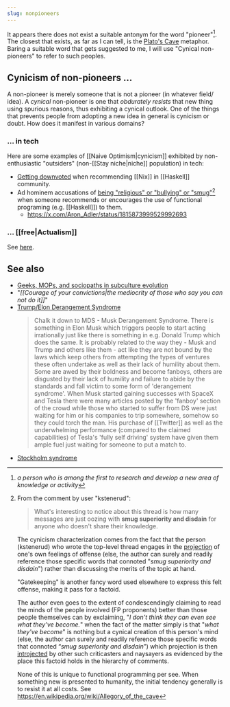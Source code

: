 ```yaml
---
slug: nonpioneers
---
```


It appears there does not exist a suitable antonym for the word "pioneer"[^def]. The closest that exists, as far as I can tell, is the [Plato's Cave](https://en.wikipedia.org/wiki/Allegory_of_the_cave) metaphor. Baring a suitable word that gets suggested to me, I will use "Cynical non-pioneers" to refer to such peoples.

[^def]: *a person who is among the first to research and develop a new area of knowledge or activity*

## Cynicism of non-pioneers ...

A non-pioneer is merely someone that is not a pioneer (in whatever field/ idea). A *cynical* non-pioneer is one that *obdurately resists* that new thing using spurious reasons, thus exhibiting a cynical outlook. One of the things that prevents people from adopting a new idea in general is cynicism or doubt. How does it manifest in various domains?

### ... in tech

Here are some examples of [[Naive Optimism|cynicism]] exhibited by non-enthusiastic "outsiders" (non-[[Stay niche|niche]] population) in tech:

- [Getting downvoted](https://old.reddit.com/r/haskell/comments/y6a07e/simple_ghc_stack_for_a_novice/iso56t8/) when recommending [[Nix]] in [[Haskell]] community.
- Ad hominem accusations of [being "religious" or "bullying" or "smug"](https://news.ycombinator.com/item?id=33433783)[^fp-criticaster] when someone recommends or encourages the use of functional programing (e.g. [[Haskell]]) to them.
  - https://x.com/Aron_Adler/status/1815873999529992693

### ... [[free|Actualism]]

See [here](http://actualfreedom.com.au/sundry/commonobjections/croindex.htm).

## See also

- [Geeks, MOPs, and sociopaths in subculture evolution](https://meaningness.com/geeks-mops-sociopaths)
- "*[[Courage of your convictions|the mediocrity of those who say you can not do it]]*"
- [Trump/Elon Derangement Syndrome](https://archive.is/c4uEQ)
  > Chalk it down to MDS - Musk Derangement Syndrome. There is something in Elon Musk which triggers people to start acting irrationally just like there is something in e.g. Donald Trump which does the same. It is probably related to the way they - Musk and Trump and others like them - act like they are not bound by the laws which keep others from attempting the types of ventures these often undertake as well as their lack of humility about them. Some are awed by their boldness and become fanboys, others are disgusted by their lack of humility and failure to abide by the standards and fall victim to some form of 'derangement syndrome'. When Musk started gaining successes with SpaceX and Tesla there were many articles posted by the 'fanboy' section of the crowd while those who started to suffer from DS were just waiting for him or his companies to trip somewhere, somehow so they could torch the man. His purchase of [[Twitter]] as well as the underwhelming performance (compared to the claimed capabilities) of Tesla's 'fully self driving' system have given them ample fuel just waiting for someone to put a match to.
- [Stockholm syndrome](https://www.bbc.com/news/magazine-22447726)

[^fp-criticaster]: 
    From the comment by user "kstenerud":
    
    > What's interesting to notice about this thread is how many messages are just oozing with **smug superiority and disdain** for anyone who doesn't share their knowledge. 

    The cynicism characterization comes from the fact that the person (kstenerud) who wrote the top-level thread engages in the [projection](https://en.wikipedia.org/wiki/Psychological_projection) of one's own feelings of offense (else, the author can surely and readily reference those specific words that connoted "*smug superiority and disdain*") rather than discussing the merits of the topic at hand.

    "Gatekeeping" is another fancy word used elsewhere to express this felt offense, making it pass for a factoid.

    The author even goes to the extent of condescendingly claiming to read the minds of the people involved (FP proponents) better than those people themselves can by exclaiming, "*I don't think they can even see what they've become.*" when the fact of the matter simply is that "*what they've become*" is nothing but a cynical creation of this person's mind (else, the author can surely and readily reference those specific words that connoted “*smug superiority and disdain*”) which projection is then [introjected](https://archive.is/rUiwZ#selection-187.47-205.10) by other such criticasters and naysayers as evidenced by the place this factoid holds in the hierarchy of comments.

    None of this is unique to functional programming per see. When something new is presented to humanity, the initial tendency generally is to resist it at all costs. See https://en.wikipedia.org/wiki/Allegory_of_the_cave
